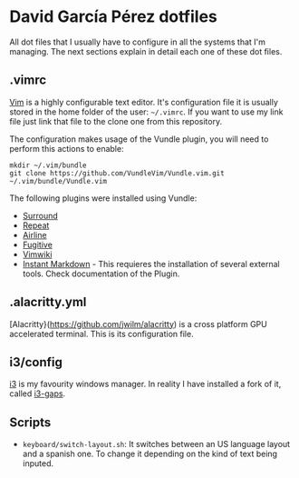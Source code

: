 # David García Pérez dotfiles

All dot files that I usually have to configure in all the systems that I'm managing. The next sections explain in detail each one of these dot files.

## .vimrc

[Vim](https://www.vim.org/) is a highly configurable text editor. It's configuration file it is usually stored in the home folder of the user: `~/.vimrc`. If you want to use my link file just link that file to the clone one from this repository. 

The configuration makes usage of the Vundle plugin, you will need to perform this actions to enable:

```
mkdir ~/.vim/bundle
git clone https://github.com/VundleVim/Vundle.vim.git ~/.vim/bundle/Vundle.vim
```

The following plugins were installed using Vundle:

* [Surround](https://github.com/tpope/vim-surround)
* [Repeat](https://github.com/tpope/vim-repeat)
* [Airline](https://github.com/vim-airline)
* [Fugitive](https://github.com/tpope/vim-fugitive)
* [Vimwiki](https://github.com/vimwiki/vimwiki)
* [Instant Markdown](https://github.com/suan/vim-instant-markdown) - This requieres the installation of several external tools. Check documentation of the Plugin.

## .alacritty.yml

[Alacritty}(https://github.com/jwilm/alacritty) is a cross platform GPU accelerated terminal. This is its configuration file.

## i3/config

[i3](https://i3wm.org/) is my favourity windows manager. In reality I have installed a fork of it, called [i3-gaps](https://github.com/Airblader/i3). 

## Scripts

* `keyboard/switch-layout.sh`: It switches between an US language layout and a spanish one. To change it depending on the kind of text being inputed.
